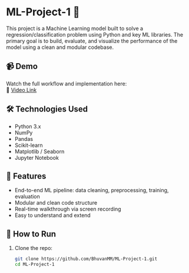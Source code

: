 # ML-Project-1 🚀

This project is a Machine Learning model built to solve a regression/classification problem using Python and key ML libraries. The primary goal is to build, evaluate, and visualize the performance of the model using a clean and modular codebase.

## 📹 Demo

Watch the full workflow and implementation here:  
🎥 [Video Link](https://youtu.be/xGe_yKGg9zM)


## 🛠️ Technologies Used

- Python 3.x
- NumPy
- Pandas
- Scikit-learn
- Matplotlib / Seaborn
- Jupyter Notebook

## 📌 Features

- End-to-end ML pipeline: data cleaning, preprocessing, training, evaluation
- Modular and clean code structure
- Real-time walkthrough via screen recording
- Easy to understand and extend

## 🧪 How to Run

1. Clone the repo:
   ```bash
   git clone https://github.com/BhuvanMM/ML-Project-1.git
   cd ML-Project-1
